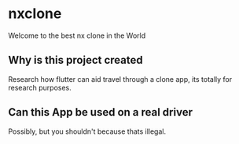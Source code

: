 # nxclone

Welcome to the best nx clone in the World

## Why is this project created

Research how flutter can aid travel through a clone app, its totally for research purposes.

## Can this App be used on a real driver
Possibly, but you shouldn't because thats illegal.
